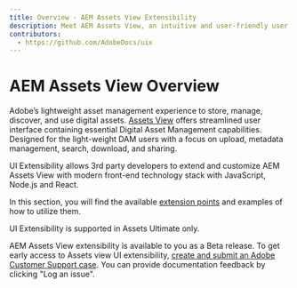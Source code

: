 ```yaml
---
title: Overview - AEM Assets View Extensibility
description: Meet AEM Assets View, an intuitive and user-friendly user interface for managing digital assets in Adobe Experience Manager.
contributors:
  - https://github.com/AdobeDocs/uix
---
```


# AEM Assets View Overview

Adobe’s lightweight asset management experience to store, manage, discover, and use digital assets. 
[Assets View](https://experienceleague.adobe.com/en/docs/experience-manager-cloud-service/content/assets/overview) 
offers streamlined user interface containing essential Digital Asset Management capabilities. 
Designed for the light-weight DAM users with a focus on upload, metadata management, search, download, and sharing.

UI Extensibility allows 3rd party developers to extend and customize AEM Assets View with modern front-end technology stack with JavaScript, Node.js and React.

In this section, you will find the available [extension points](api) and examples of how to utilize them.

<InlineAlert variant="info" slots="text" />

UI Extensibility is supported in Assets Ultimate only.

<InlineAlert variant="info" slots="text" />

AEM Assets View extensibility is available to you as a Beta release. To get early access to Assets view UI extensibility,
[create and submit an Adobe Customer Support case](https://helpx.adobe.com/enterprise/using/support-for-experience-cloud.html). 
You can provide documentation feedback by clicking "Log an issue".
